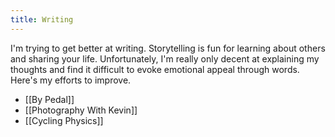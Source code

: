 ```yaml
---
title: Writing
---
```


I'm trying to get better at writing. Storytelling is fun for learning about others and sharing your life.
Unfortunately, I'm really only decent at explaining my thoughts and find it difficult to evoke emotional appeal through
words. Here's my efforts to improve.

* [[By Pedal]]
* [[Photography With Kevin]]
* [[Cycling Physics]]
